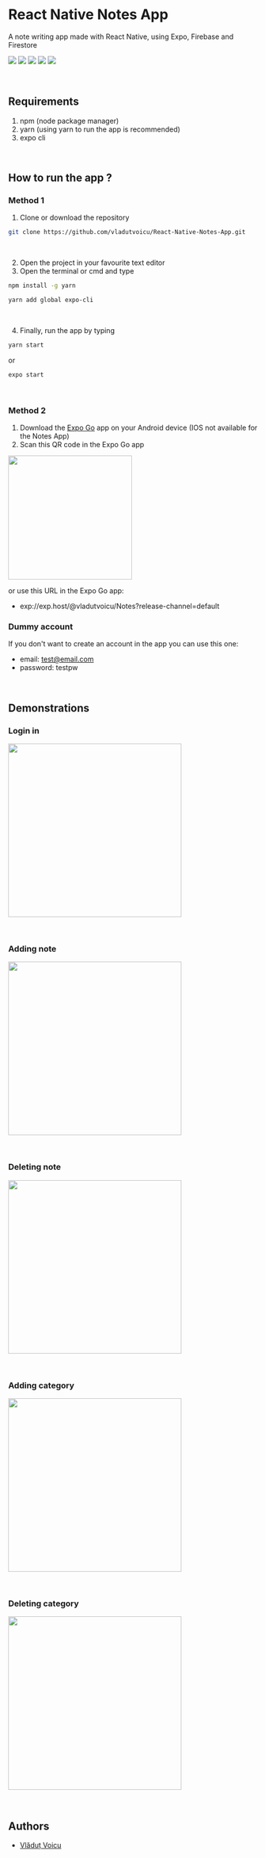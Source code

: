 # React Native Notes App

A note writing app made with React Native, using Expo, Firebase and Firestore

[![](https://img.shields.io/static/v1?label=React%20Native&message=0.69.1&color=blue&logo=react)](https://reactnative.dev) 
[![](https://img.shields.io/static/v1?label=Yarn&message=1.22.18&color=blue&logo=yarn)](https://yarnpkg.com) 
[![](https://img.shields.io/static/v1?label=Node.js&message=16.15.0&color=darkgreen&logo=node.js)](https://nodejs.org/en/) 
[![](https://img.shields.io/static/v1?label=Expo&message=5.4.3&color=white&logo=expo)](https://expo.dev)
[![](https://img.shields.io/static/v1?label=Firebase&message=9.8.3&color=yellow&logo=firebase)](https://firebase.google.com)

&nbsp;

## Requirements

  1. npm (node package manager)
  2. yarn (using yarn to run the app is recommended)
  3. expo cli

&nbsp;

## How to run the app ?

### Method 1

  1. Clone or download the repository

```bash
git clone https://github.com/vladutvoicu/React-Native-Notes-App.git
```

&nbsp;

  2. Open the project in your favourite text editor
  3. Open the terminal or cmd and type

```bash
npm install -g yarn
```

```bash
yarn add global expo-cli
```

&nbsp;

  4. Finally, run the app by typing

```bash
yarn start
```

or

```bash
expo start
```

&nbsp;

### Method 2

  1. Download the [Expo Go](https://play.google.com/store/apps/details?id=host.exp.exponent&referrer=www) app on your Android device (IOS not available for the Notes App)
  2. Scan this QR code in the Expo Go app

<img src="https://qr.expo.dev/expo-go?owner=vladutvoicu&slug=Notes&releaseChannel=default&host=exp.host" width="250" height="250" />

or use this URL in the Expo Go app:
  - exp://exp.host/@vladutvoicu/Notes?release-channel=default

### Dummy account

If you don't want to create an account in the app you can use this one:
  - email: test@email.com
  - password: testpw

&nbsp;

## Demonstrations

### Login in

<img src="https://media4.giphy.com/media/hQoPFctToUyjA9rwGc/giphy.gif?cid=790b761112c4c6bc740d1d3199d3cf8c78f32973138a9df3&rid=giphy.gif&ct=g" height="350" />

&nbsp;

### Adding note

<img src="https://media3.giphy.com/media/SYNYI1uPHml3pZTQ1I/giphy.gif?cid=790b7611cdf5ea23fa4fb3be580c21cb4c10b49272372c0f&rid=giphy.gif&ct=g" height="350" />

&nbsp;

### Deleting note
<img src="https://media1.giphy.com/media/y5li2DupOg7Hx1eTAO/giphy.gif?cid=790b7611934aaaf2032024b56246f703bd2748a1ee1ff115&rid=giphy.gif&ct=g" height="350" />

&nbsp;

### Adding category

<img src="https://media0.giphy.com/media/ThaLiK5qYlPExg9iC7/giphy.gif?cid=790b761107e08d0ca1180f0016e799abefa54c6ecd7035db&rid=giphy.gif&ct=g" height="350" />

&nbsp;

### Deleting category

<img src="https://media3.giphy.com/media/smePtAbm8e7ICNn4WN/giphy.gif?cid=790b761177590a6d49d85ce3407c816ff1d39c4ba58c1430&rid=giphy.gif&ct=g" height="350" />

&nbsp;

## Authors
- [Vlăduț Voicu](https://github.com/vladutvoicu)
